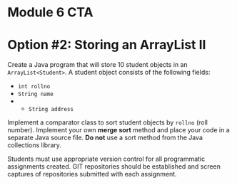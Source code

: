 # Module 6 CTA
# Option #2: Storing an ArrayList II

Create a Java program that will store 10 student objects in an `ArrayList<Student>`. A student object consists of the following fields:

- `int rollno`
- `String name`
- - `String address`

Implement a comparator class to sort student objects by `rollno` (roll number). Implement your own **merge sort** method and place your code in a separate Java source file. **Do not** use a sort method from the Java collections library.

Students must use appropriate version control for all programmatic assignments created. GIT repositories should be established and screen captures of repositories submitted with each assignment.
